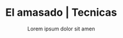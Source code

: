 ---
layout: culinary-blog-template/culinary-blog-techniques
identifier: techn1
page-image: technique-2.png #Imagen para redes sociales
title: El amasado | Tecnicas
subtitle: Lorem ipsum dolor sit amen
video: soaft-milk-bread-2.mp4
basic-info:
  name: El amasado, y sus dos finalidades
  primary-image:
    name: technique-2.png
    alt: Amasado
  url: 'techniques/amasado.html'
information:
  - name: 'El amasado tiene dos finalidades:'
    type: paragraph
  - name: 'Mezclar de forma homogénea: agua, harina, sal, levadura y   eventualmente mejoradores.'
    type: check
  - name: Trabajar esta mezcla a fin de airearla y hacerla flexible y  elástica.
    type: check
  - name: ¿Cómo se forma la masa?
    type: title 
  - name:  ' Durante la mezcla de los constituyentes, el agua moja las partículas de almidón y de glúten, las moléculas de glúten se asocian en fibras y aprisionan el almidón en sus "mallas". Es preciso que la harina contenga al menos un 7% de glúten para poder envolver en la masa todos los gránulos de almidón.
    
    La segunda etapa del amasado sirve para airear la masa y estirar el glúten a fin de suavizarlo (flexibilizarlo), las burbujas de aire se localizan sobre todo en la materia grasa de la harina. El aire constituye un 20% del volumen de la masa.
    
    La fermentación comienza durante el amasado, pero la masa en movimiento no permite observarlo.'
    type: paragraph
  - name: ¿Por qué la sal se añade 5 min antes de finalizar el amasado?
    type: subtitle
  - name: 'La sal tiene tendencia a apretar la masa y hacerla más dura.

            He aquí algunos consejos útiles:'
    type: parapraph
  - name: Si la masa está pegajosa al finalizar el amasado, mezclar la sal con un poco de harina o añadir 1 kg de harina a la masa 30 seg antes de finalizar el amasado.
    type: check
  - name: Si el aire aprisionado en la masa se escapa "chasqueando" insistentemente, detener el amasado, el glúten está bastante flexible.
    type: check
  - name: Si el amasado no ha durado demasiado tiempo, añadir productos susceptibles de mejorar la tenacidad del glúten (masa fermentada, mejoradores).
    type: check
  - name: Si durante el amasado, la masa se relaja, reducir la duración del mismo en algunos minutos
    type: check 
---